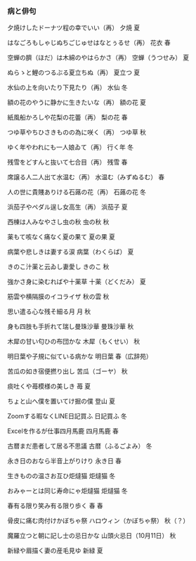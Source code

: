 ### 病と俳句

夕焼けしたドーナツ程の幸でいい（再）								夕焼	夏	

はなごろもしゃじぬちごじゅせはなとぅるせ（再）		花衣	春

空蝉の臍（ほだ）は木綿のやはらかさ（再）					空蝉（うつせみ）	夏

ぬらゝと鯉のつるぶる夏立ちぬ（再）								夏立つ	夏

水仙の上を向いたり下見たり（再）									水仙	冬

額の花のやうに静かに生きたいな（再）							額の花	夏

紙風船かろしや花梨の花蕾（再）										梨の花	春

つゆ草やちひさきものの為に咲く（再）							つゆ草	秋

ゆく年やわれにも一人娘ゐて（再）									行く年	冬

残雪をどすんと抜いて七合目（再）									残雪	春

席譲る人二人出て水温む（再）											水温む（みずぬるむ）	春	

人の世に貴賤ありける石蕗の花（再）								石蕗の花	冬

浜茄子やペダル逞し女高生（再）										浜茄子	夏

西棟は人みなやさし虫の秋													虫の秋	秋

薬もて咳なく痛なく夏の果て												夏の果	夏

病葉や悲しきは妻する涙														病葉（わくらば）	夏

きのこ汁薬と云ゐし妻愛し													きのこ	秋

強かさ身に染むればや十薬草												十薬（どくだみ）	夏

筋雲や横隔膜のイコライザ													秋の雲	秋	

思い遣る心な残そ細る月														月	秋

身も四肢も手折れて瑞し曼珠沙華										曼珠沙華	秋

木犀の甘い匂ひの布団かな													木犀（もくせい）	秋	

明日葉や子規に似ている病かな											明日葉	春（広辞苑）

苦瓜の如き宿便撚り出し														苦瓜（ゴーヤ）	秋

痰吐くや苺模様の美しき														苺	夏

ちょと山へ僕を置いてけ掘の僕											登山	夏

Zoomする暇なくLINE日記買ふ											日記買ふ	冬

Excelを作るが仕事四月馬鹿												四月馬鹿	春

古暦まだ患者して居る不思議												古暦（ふるごよみ）	冬

永き日のおなら半音上がりけり											永き日	春

生きものの温さお互ひ炬燵猫												炬燵猫	冬

おみゃーとは同じ寿命にゃ炬燵猫										炬燵猫	冬

春有る限り笑み有る限り歩く												春	春

骨皮に痛む肉付けかぼちゃ祭												ハロウィン（かぼちゃ祭）	秋（？）

魔羅立つと朝に記し士の忌日かな										山頭火忌日（10月11日）	秋

新緑や眉描く妻の産毛見ゆ													新緑	夏



